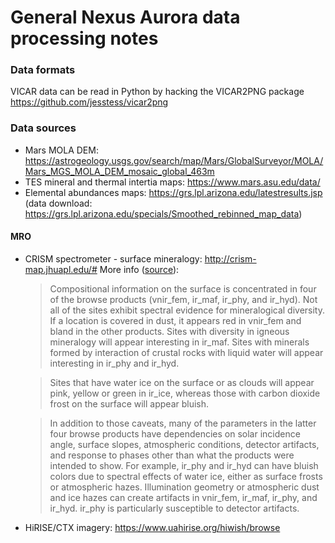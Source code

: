 # General Nexus Aurora data processing notes


### Data formats
VICAR data can be read in Python by hacking the VICAR2PNG package
https://github.com/jesstess/vicar2png



### Data sources
- Mars MOLA DEM: https://astrogeology.usgs.gov/search/map/Mars/GlobalSurveyor/MOLA/Mars_MGS_MOLA_DEM_mosaic_global_463m
- TES mineral and thermal intertia maps: https://www.mars.asu.edu/data/
- Elemental abundances maps: https://grs.lpl.arizona.edu/latestresults.jsp (data download: https://grs.lpl.arizona.edu/specials/Smoothed_rebinned_map_data)

#### MRO
- CRISM spectrometer - surface mineralogy: http://crism-map.jhuapl.edu/#
	More info ([source](crism-map.jhuapl.edu/popinterpret.php)):
	> Compositional information on the surface is concentrated in four of the browse products (vnir_fem, ir_maf, ir_phy, and ir_hyd). Not all of the sites exhibit spectral evidence for mineralogical diversity. If a location is covered in dust, it appears red in vnir_fem and bland in the other products. Sites with diversity in igneous mineralogy will appear interesting in ir_maf. Sites with minerals formed by interaction of crustal rocks with liquid water will appear interesting in ir_phy and ir_hyd.

	> Sites that have water ice on the surface or as clouds will appear pink, yellow or green in ir_ice, whereas those with carbon dioxide frost on the surface will appear bluish.

	> In addition to those caveats, many of the parameters in the latter four browse products have dependencies on solar incidence angle, surface slopes, atmospheric conditions, detector artifacts, and response to phases other than what the products were intended to show. For example, ir_phy and ir_hyd can have bluish colors due to spectral effects of water ice, either as surface frosts or atmospheric hazes. Illumination geometry or atmospheric dust and ice hazes can create artifacts in vnir_fem, ir_maf, ir_phy, and ir_hyd. ir_phy is particularly susceptible to detector artifacts.

- HiRISE/CTX imagery: https://www.uahirise.org/hiwish/browse
